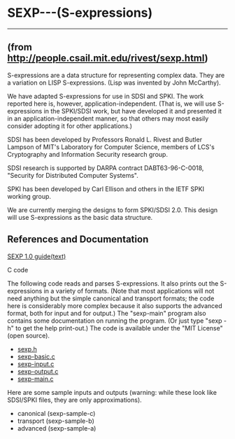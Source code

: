 # SEXP---(S-expressions)
---
(from http://people.csail.mit.edu/rivest/sexp.html)
---

S-expressions are a data structure for representing complex data. They are a variation on LISP S-expressions. (Lisp was invented by John McCarthy).

We have adapted S-expressions for use in SDSI and SPKI. The work reported here is, however, application-independent. (That is, we will use S-expressions in the SPKI/SDSI work, but have developed it and presented it in an application-independent manner, so that others may most easily consider adopting it for other applications.)

SDSI has been developed by Professors Ronald L. Rivest and Butler Lampson of MIT's Laboratory for Computer Science, members of LCS's Cryptography and Information Security research group.

SDSI research is supported by DARPA contract DABT63-96-C-0018, "Security for Distributed Computer Systems".

SPKI has been developed by Carl Ellison and others in the IETF SPKI working group.

We are currently merging the designs to form SPKI/SDSI 2.0. This design will use S-expressions as the basic data structure.

## References and Documentation

[SEXP 1.0 guide(text)](Sexp.txt)

C code

The following code reads and parses S-expressions. It also prints out the S-expressions in a variety of formats. (Note that most applications will not need anything but the simple canonical and transport formats; the code here is considerably more complex because it also supports the advanced format, both for input and for output.) The "sexp-main" program also contains some documentation on running the program. (Or just type "sexp -h" to get the help print-out.) The code is available under the "MIT License" (open source).

- [sexp.h](sexp.h)
- [sexp-basic.c](sexp-basic.c)
- [sexp-input.c](sexp-input.c)
- [sexp-output.c](sexp-output.c)
- [sexp-main.c](sexp-main.c)

Here are some sample inputs and outputs (warning: while these look like SDSI/SPKI files, they are only approximations).

- canonical (sexp-sample-c)
- transport (sexp-sample-b)
- advanced  (sexp-sample-a)
